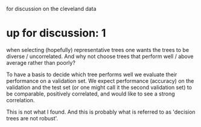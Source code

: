 for discussion on the cleveland data

# up for discussion: 1

when selecting (hopefully) representative trees one wants the trees to be diverse / uncorrelated. And why not choose trees that perform well / above average rather than poorly?

To have a basis to decide which tree performs well we evaluate their performance on a validation set. We expect performance (accuracy) on the validation and the test set (or one might call it the second validation set) to be comparable, positively correlated, and would like to see a strong correlation.

This is not what I found. And this is probably what is referred to as 'decision trees are not robust'.
